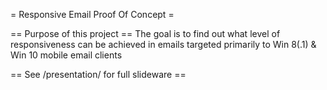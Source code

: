 = Responsive Email Proof Of Concept =

== Purpose of this project ==
The goal is to find out what level of responsiveness
can be achieved in emails targeted primarily to Win 8(.1) & Win 10
mobile email clients


== See /presentation/ for full slideware ==